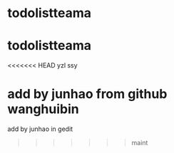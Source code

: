 # todolistteama
# todolistteama
<<<<<<< HEAD
yzl ssy

add by junhao from github
wanghuibin
=======
add by junhao in gedit
>>>>>>> maint
